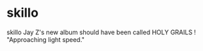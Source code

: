 skillo
======

skillo
Jay Z's new album should have been called HOLY GRAILS !
"Approaching light speed."
